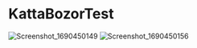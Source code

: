 # KattaBozorTest
![Screenshot_1690450149](https://github.com/coderodilov/KattaBozorTest/assets/91076403/56620774-fd75-488b-9461-22972cee7766)
![Screenshot_1690450156](https://github.com/coderodilov/KattaBozorTest/assets/91076403/92112e9f-2781-4fc7-b1f9-2a8c79ba95e9)
